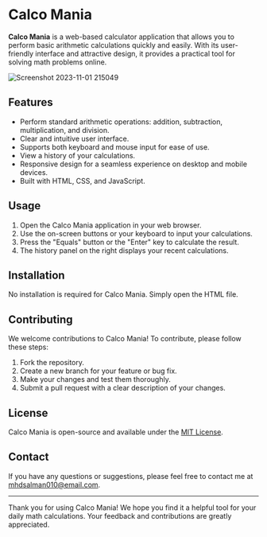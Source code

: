 # Calco Mania

**Calco Mania** is a web-based calculator application that allows you to perform basic arithmetic calculations quickly and easily. With its user-friendly interface and attractive design, it provides a practical tool for solving math problems online.


![Screenshot 2023-11-01 215049](https://github.com/salmanmhd/Calco-Mania/assets/118505659/8bdc0003-a88d-4db7-8afc-dcb9f28c9e98)

## Features

- Perform standard arithmetic operations: addition, subtraction, multiplication, and division.
- Clear and intuitive user interface.
- Supports both keyboard and mouse input for ease of use.
- View a history of your calculations.
- Responsive design for a seamless experience on desktop and mobile devices.
- Built with HTML, CSS, and JavaScript.

## Usage

1. Open the Calco Mania application in your web browser.
2. Use the on-screen buttons or your keyboard to input your calculations.
3. Press the "Equals" button or the "Enter" key to calculate the result.
4. The history panel on the right displays your recent calculations.

## Installation

No installation is required for Calco Mania. Simply open the HTML file.

## Contributing

We welcome contributions to Calco Mania! To contribute, please follow these steps:

1. Fork the repository.
2. Create a new branch for your feature or bug fix.
3. Make your changes and test them thoroughly.
4. Submit a pull request with a clear description of your changes.

## License

Calco Mania is open-source and available under the [MIT License](LICENSE).

## Contact

If you have any questions or suggestions, please feel free to contact me at mhdsalman010@email.com.

---

Thank you for using Calco Mania! We hope you find it a helpful tool for your daily math calculations. Your feedback and contributions are greatly appreciated.
